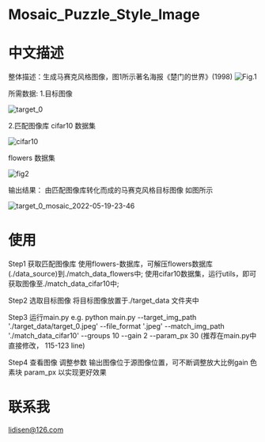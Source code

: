 # Mosaic_Puzzle_Style_Image

# 中文描述
整体描述：生成马赛克风格图像，图1所示著名海报《楚门的世界》(1998)
![Fig.1](https://user-images.githubusercontent.com/51181927/168855980-a8016d90-de20-490f-adf9-aebca3d2fbee.jpeg)

所需数据:
1.目标图像

![target_0](https://user-images.githubusercontent.com/51181927/169344625-a34561a8-87f7-4a45-aa7c-2c9794301ebc.jpeg)

2.匹配图像库 
cifar10 数据集

![cifar10](https://user-images.githubusercontent.com/51181927/169332343-02569254-2a12-4340-bb90-45ee3778bbdf.png)

flowers 数据集

![fig2](https://user-images.githubusercontent.com/51181927/169332407-765a8c70-cde8-435a-977e-2218805eb283.png)

输出结果：
由匹配图像库转化而成的马赛克风格目标图像 如图所示

![target_0_mosaic_2022-05-19-23-46](https://user-images.githubusercontent.com/51181927/169344652-577d44e2-e321-4447-aa72-03c5c16b921f.jpg)

# 使用
Step1 获取匹配图像库
使用flowers-数据库，可解压flowers数据库(./data_source)到./match_data_flowers中;
使用cifar10数据集，运行utils，即可获取图像至./match_data_cifar10中;

Step2 选取目标图像
将目标图像放置于./target_data 文件夹中

Step3 运行main.py
e.g. python main.py --target_img_path './target_data/target_0.jpeg' --file_format '.jpeg' --match_img_path './match_data_cifar10' 
--groups 10 --gain 2 --param_px 30
(推荐在main.py中直接修改， 115-123 line)

Step4 查看图像 调整参数
输出图像位于源图像位置，可不断调整放大比例gain 色素块 param_px 以实现更好效果

# 联系我
lidisen@126.com
